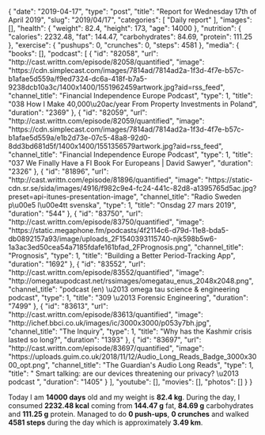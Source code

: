 {
    "date": "2019-04-17",
    "type": "post",
    "title": "Report for Wednesday 17th of April 2019",
    "slug": "2019\/04\/17",
    "categories": [
        "Daily report"
    ],
    "images": [],
    "health": {
        "weight": 82.4,
        "height": 173,
        "age": 14000
    },
    "nutrition": {
        "calories": 2232.48,
        "fat": 144.47,
        "carbohydrates": 84.69,
        "protein": 111.25
    },
    "exercise": {
        "pushups": 0,
        "crunches": 0,
        "steps": 4581
    },
    "media": {
        "books": [],
        "podcast": [
            {
                "id": "82058",
                "url": "http:\/\/cast.writtn.com\/episode\/82058\/quantified",
                "image": "https:\/\/cdn.simplecast.com\/images\/7814ad\/7814ad2a-1f3d-4f7e-b57c-b1afae5d559a\/f9ed7324-dc6a-418f-b7a5-9238dcb10a3c\/1400x1400\/1551962459artwork.jpg?aid=rss_feed",
                "channel_title": "Financial Independence Europe Podcast",
                "type": 1,
                "title": "038 How I Make 40,000\u20ac\/year From Property Investments in Poland",
                "duration": "2369"
            },
            {
                "id": "82059",
                "url": "http:\/\/cast.writtn.com\/episode\/82059\/quantified",
                "image": "https:\/\/cdn.simplecast.com\/images\/7814ad\/7814ad2a-1f3d-4f7e-b57c-b1afae5d559a\/e1b2d73e-07c5-48a8-92d0-8dd3bd681d5f\/1400x1400\/1551356579artwork.jpg?aid=rss_feed",
                "channel_title": "Financial Independence Europe Podcast",
                "type": 1,
                "title": "037 We Finally Have a FI Book For Europeans | David Sawyer",
                "duration": "2326"
            },
            {
                "id": "81896",
                "url": "http:\/\/cast.writtn.com\/episode\/81896\/quantified",
                "image": "https:\/\/static-cdn.sr.se\/sida\/images\/4916\/f982c9e4-fc24-441c-82d8-a1395765d5ac.jpg?preset=api-itunes-presentation-image",
                "channel_title": "Radio Sweden p\u00e5 l\u00e4tt svenska",
                "type": 1,
                "title": "Onsdag 27 mars 2019",
                "duration": "544"
            },
            {
                "id": "83750",
                "url": "http:\/\/cast.writtn.com\/episode\/83750\/quantified",
                "image": "https:\/\/static.megaphone.fm\/podcasts\/4f2114c6-d79d-11e8-bda5-db0892157a93\/image\/uploads_2F1540393115740-njk598b5w6-1a3ac3ed50cea54a7185fdafe161bfad_2FPrognosis.png",
                "channel_title": "Prognosis",
                "type": 1,
                "title": "Building a Better Period-Tracking App",
                "duration": "1692"
            },
            {
                "id": "83552",
                "url": "http:\/\/cast.writtn.com\/episode\/83552\/quantified",
                "image": "http:\/\/omegataupodcast.net\/rssimages\/omegatau_enus_2048x2048.png",
                "channel_title": "podcast (en) \u2013 omega tau science & engineering podcast",
                "type": 1,
                "title": "309 \u2013 Forensic Engineering",
                "duration": "7499"
            },
            {
                "id": "83613",
                "url": "http:\/\/cast.writtn.com\/episode\/83613\/quantified",
                "image": "http:\/\/ichef.bbci.co.uk\/images\/ic\/3000x3000\/p053y7bh.jpg",
                "channel_title": "The Inquiry",
                "type": 1,
                "title": "Why has the Kashmir crisis lasted so long?",
                "duration": "1393"
            },
            {
                "id": "83697",
                "url": "http:\/\/cast.writtn.com\/episode\/83697\/quantified",
                "image": "https:\/\/uploads.guim.co.uk\/2018\/11\/12\/Audio_Long_Reads_Badge_3000x3000_opt.png",
                "channel_title": "The Guardian's Audio Long Reads",
                "type": 1,
                "title": " Smart talking: are our devices threatening our privacy? \u2013 podcast ",
                "duration": "1405"
            }
        ],
        "youtube": [],
        "movies": [],
        "photos": []
    }
}

Today I am <strong>14000 days</strong> old and my weight is <strong>82.4 kg</strong>. During the day, I consumed <strong>2232.48 kcal</strong> coming from <strong>144.47 g</strong> fat, <strong>84.69 g</strong> carbohydrates and <strong>111.25 g</strong> protein. Managed to do <strong>0 push-ups</strong>, <strong>0 crunches</strong> and walked <strong>4581 steps</strong> during the day which is approximately <strong>3.49 km</strong>.